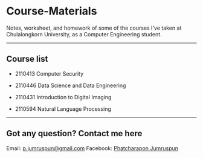 # Course-Materials
Notes, worksheet, and homework of some of the courses I've taken at Chulalongkorn University, as a Computer Engineering student.

<hr>

## Course list

- 2110413 Computer Security

- 2110446 Data Science and Data Engineering

- 2110431 Introduction to Digital Imaging

- 2110594 Natural Language Processing

<hr>

## Got any question? Contact me here

Email: p.jumruspun@gmail.com
Facebook: [Phatcharapon Jumruspun](https://www.facebook.com/felinedragon99)
